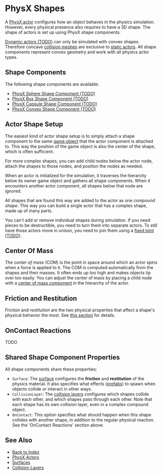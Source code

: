 # PhysX Shapes

A [PhysX actor](../actors/physx-actors.md) configures how an object behaves in the physics simulation. However, every physical presence also requires to have a 3D shape. The shape of actors is set up using PhysX shape components.

[Dynamic actors (TODO)](../actors/physx-dynamic-actor-component.md) can only be simulated with convex shapes. Therefore concave [collision meshes](collision-meshes.md) are exclusive to [static actors](../actors/physx-static-actor-component.md). All shape components represent convex geometry and work with all physics actor types.

## Shape Components

The following shape components are available:

* [PhysX Sphere Shape Component (TODO)](physx-sphere-shape-component.md)
* [PhysX Box Shape Component (TODO)](physx-box-shape-component.md)
* [PhysX Capsule Shape Component (TODO)](physx-capsule-shape-component.md)
* [PhysX Convex Shape Component (TODO)](physx-convex-shape-component.md)

## Actor Shape Setup

The easiest kind of actor shape setup is to simply attach a shape component to the same [game object](../../runtime/world/game-objects.md) that the actor component is attached to. This way the position of the game object is also the center of the shape, which is often sufficient.

For more complex shapes, you can add child nodes below the actor node, attach the shapes to those nodes, and position the nodes as needed.

When an actor is initialized for the simulation, it traverses the hierarchy below its owner game object and gathers all shape components. When it encounters another actor component, all shapes below that node are ignored.

All shapes that are found this way are added to the actor as one *compound shape*. This way you can build a single actor that has a complex shape, made up of many parts.

You can't add or remove individual shapes during simulation. If you need pieces to be destructible, you need to turn them into separate actors. To still have those actors move in unison, you need to join them using a [fixed joint (TODO)](../joints/physx-fixed-joint-component.md).

## Center Of Mass

The *center of mass* (COM) is the point in space around which an actor spins when a force is applied to it. The COM is computed automatically from the shapes and their masses. It often ends up too high and makes objects tip over too easily. You can adjust the center of mass by placing a child node with a [center of mass component](physx-center-of-mass-component.md) in the hierarchy of the actor.

## Friction and Restitution

*Friction* and *restitution* are the two physical properties that affect a shape's physical behavior the most. See [this section](../../materials/surfaces.md#physics-properties) for details.

## OnContact Reactions

TODO

## Shared Shape Component Properties

All shape components share these properties:

* `Surface`: The [surface](../../materials/surfaces.md) configures the **friction** and **restitution** of the physics material. It also specifies what effects ([prefabs](../../prefabs/prefabs-overview.md)) to spawn when objects collide or interact in other ways.
* `CollisionLayer`: The [collision layers](collision-layers.md) configures which shapes collide with each other, and which shapes pass through each other. Note that each shape has its own collision layer, even in a complex compound object.
* `OnContact`: This option specifies what should happen when this shape collides with another shape, in addition to the regular physical reaction. See the 'OnContact Reactions' section above.  

## See Also

* [Back to Index](../../index.md)
* [PhysX Actors](../actors/physx-actors.md)
* [Surfaces](../../materials/surfaces.md)
* [Collision Layers](collision-layers.md)
